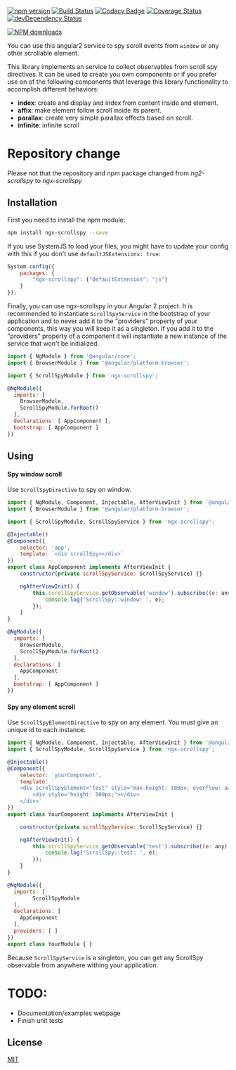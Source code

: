 [![npm version](https://img.shields.io/npm/v/ngx-scrollspy.svg?style=flat)](https://www.npmjs.com/package/ngx-scrollspy)
[![Build Status](https://img.shields.io/travis/JonnyBGod/ngx-scrollspy/master.svg?style=flat)](https://travis-ci.org/JonnyBGod/ngx-scrollspy)
[![Codacy Badge](https://api.codacy.com/project/badge/grade/bafd522f82da48fda8bb25bee689b32f)](https://www.codacy.com/app/JonnyBGod/ngx-scrollspy)
[![Coverage Status](https://coveralls.io/repos/JonnyBGod/ngx-scrollspy/badge.svg?branch=master&service=github)](https://coveralls.io/github/JonnyBGod/ngx-scrollspy?branch=master)
[![devDependency Status](https://david-dm.org/JonnyBGod/ngx-scrollspy/dev-status.svg)](https://david-dm.org/JonnyBGod/ngx-scrollspy#info=devDependencies)

[![NPM downloads](https://img.shields.io/npm/dm/ngx-scrollspy.svg)](https://npmjs.org/package/ngx-scrollspy)

You can use this angular2 service to spy scroll events from ```window``` or any other scrollable element.

This library implements an service to collect observables from scroll spy directives. It can be used to create you own components or if you prefer use on of the following components that leverage this library functionality to accomplish different behaviors:

* **index**: create and display and index from content inside and element.
* **affix**: make element follow scroll inside its parent.
* **parallax**: create very simple parallax effects based on scroll.
* **infinite**: infinite scroll

# Repository change

Please not that the repository and npm package changed from *ng2-scrollspy* to *ngx-scrollspy*

## Installation
First you need to install the npm module:
```sh
npm install ngx-scrollspy --save
```

If you use SystemJS to load your files, you might have to update your config with this if you don't use `defaultJSExtensions: true`:
```js
System.config({
	packages: {
		"ngx-scrollspy": {"defaultExtension": "js"}
	}
});
```

Finally, you can use ngx-scrollspy in your Angular 2 project.
It is recommended to instantiate `ScrollSpyService` in the bootstrap of your application and to never add it to the "providers" property of your components, this way you will keep it as a singleton.
If you add it to the "providers" property of a component it will instantiate a new instance of the service that won't be initialized.

```js
import { NgModule } from '@angular/core';
import { BrowserModule } from '@angular/platform-browser';

import { ScrollSpyModule } from 'ngx-scrollspy';

@NgModule({
  imports: [
  	BrowserModule,
  	ScrollSpyModule.forRoot()
  ],
  declarations: [ AppComponent ], 
  bootstrap: [ AppComponent ]
})
```

## Using

#### Spy window scroll

Use ```ScrollSpyDirective``` to spy on window.

```js
import { NgModule, Component, Injectable, AfterViewInit } from '@angular/core';
import { BrowserModule } from '@angular/platform-browser';

import { ScrollSpyModule, ScrollSpyService } from 'ngx-scrollspy';

@Injectable()
@Component({
	selector: 'app',
	template: `<div scrollSpy></div>`
})
export class AppComponent implements AfterViewInit {
	constructor(private scrollSpyService: ScrollSpyService) {}

	ngAfterViewInit() {
		this.scrollSpyService.getObservable('window').subscribe((e: any) => {
			console.log('ScrollSpy::window: ', e);
		});
	}
}

@NgModule({
  imports: [
  	BrowserModule,
  	ScrollSpyModule.forRoot()
  ],
  declarations: [
  	AppComponent
  ], 
  bootstrap: [ AppComponent ]
})
```

#### Spy any element scroll

Use ```ScrollSpyElementDirective``` to spy on any element. You must give an unique id to each instance.

```js
import { NgModule, Component, Injectable, AfterViewInit } from '@angular/core';
import { ScrollSpyModule, ScrollSpyService } from 'ngx-scrollspy';

@Injectable()
@Component({
	selector: 'yourComponent',
	template: `
	<div scrollSpyElement="test" style="max-height: 100px; overflow: auto;">
		<div style="height: 500px;"></div>
	</div>`
})
export class YourComponent implements AfterViewInit {

	constructor(private scrollSpyService: ScrollSpyService) {}

	ngAfterViewInit() {
		this.scrollSpyService.getObservable('test').subscribe((e: any) => {
			console.log('ScrollSpy::test: ', e);
		});
	}
}

@NgModule({
  imports: [
		ScrollSpyModule
  ],
  declarations: [
  	AppComponent
  ], 
  providers: [ ] 
})
export class YourModule { }
```

Because ```ScrollSpyService``` is a singleton, you can get any ScrollSpy observable from anywhere withing your application.

# TODO:

* Documentation/examples webpage
* Finish unit tests

## License

[MIT](LICENSE)
